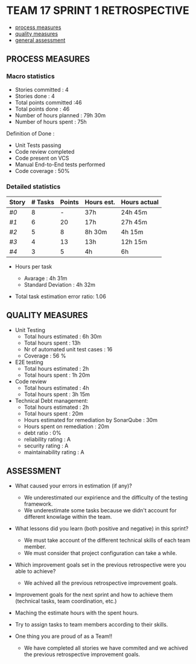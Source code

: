 # TEAM 17 SPRINT 1 RETROSPECTIVE

- [process measures](#process-measures)
- [quality measures](#quality-measures)
- [general assessment](#assessment)

## PROCESS MEASURES

### Macro statistics

- Stories committed : 4
- Stories done : 4
- Total points committed :46
- Total points done : 46
- Number of hours planned : 79h 30m
- Number of hours spent : 75h

Definition of Done :

- Unit Tests passing
- Code review completed
- Code present on VCS
- Manual End-to-End tests performed
- Code coverage : 50%

### Detailed statistics

| Story | # Tasks | Points | Hours est. | Hours actual |
| ----- | ------- | ------ | ---------- | ------------ |
| _#0_  | 8       | -      | 37h        | 24h 45m      |
| _#1_  | 6       | 20     | 17h        | 27h 45m      |
| _#2_  | 5       | 8      | 8h 30m     | 4h 15m       |
| _#3_  | 4       | 13     | 13h        | 12h 15m      |
| _#4_  | 3       | 5      | 4h         | 6h           |

- Hours per task

  - Avarage : 4h 31m
  - Standard Deviation : 4h 32m

- Total task estimation error ratio: 1.06

## QUALITY MEASURES

- Unit Testing
  - Total hours estimated : 6h 30m
  - Total hours spent : 13h
  - Nr of automated unit test cases : 16
  - Coverage : 56 %
- E2E testing
  - Total hours estimated : 2h
  - Total hours spent : 1h 20m
- Code review
  - Total hours estimated : 4h
  - Total hours spent : 3h 15m
- Technical Debt management:
  - Total hours estimated : 2h
  - Total hours spent : 20m
  - Hours estimated for remediation by SonarQube : 30m
  - Hours spent on remediation : 20m
  - debt ratio : 0%
  - reliability rating : A
  - security rating : A
  - maintainability rating : A

## ASSESSMENT

- What caused your errors in estimation (if any)?

  - We underestimated our expirience and the difficulty of the testing framework.
  - We underestimate some tasks because we didn't account for different knowlage within the team.

- What lessons did you learn (both positive and negative) in this sprint?

  - We must take account of the different technical skills of each team member.
  - We must consider that project configuration can take a while.

- Which improvement goals set in the previous retrospective were you able to achieve?
  - We achived all the previous retrospective improvement goals.
- Improvement goals for the next sprint and how to achieve them (technical tasks, team coordination, etc.)
- Maching the estimate hours with the spent hours.
- Try to assign tasks to team members according to their skills.

- One thing you are proud of as a Team!!
  - We have completed all stories we have commited and we achived the previous retrospective improvement goals.
